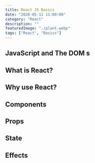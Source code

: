 ```yaml
---
title: React JS Basics
date: "2020-05-11 11:00:00"
category: "React"
description: ""
featuredImage: "./plant.webp"
tags: ["React", "Basics"]
---
```


## JavaScript and The DOM  s

## What is React?

## Why use React?

## Components

## Props

## State

## Effects